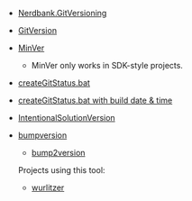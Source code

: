 - [Nerdbank.GitVersioning](https://github.com/dotnet/Nerdbank.GitVersioning)
- [GitVersion](https://github.com/GitTools/GitVersion)
- [MinVer](https://github.com/adamralph/minver)
  - MinVer only works in SDK-style projects.
- [createGitStatus.bat](https://github.com/schoetbi/XPTable/blob/master/createGitStatus.bat)
- [createGitStatus.bat with build date & time](https://github.com/myd7349/Ongoing-Study/blob/master/c%23/WinForm/BaiduBOSDemo/createGitStatus.bat)
- [IntentionalSolutionVersion](https://github.com/dahall/IntentionalSolutionVersion)
- [bumpversion](https://github.com/peritus/bumpversion)
  - [bump2version](https://github.com/c4urself/bump2version)
  
  Projects using this tool:
  
  - [wurlitzer](https://github.com/minrk/wurlitzer/blob/main/.bumpversion.cfg)
